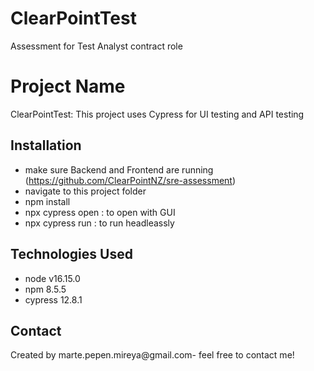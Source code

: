 # ClearPointTest
Assessment for Test Analyst contract role


# Project Name
ClearPointTest:
This project uses Cypress for UI testing and API testing

## Installation
- make sure Backend and Frontend are running (https://github.com/ClearPointNZ/sre-assessment)
- navigate to this project folder
- npm install 
- npx cypress open : to open with GUI
- npx cypress run  : to run headleassly
<!-- You don't have to answer all the questions - just the ones relevant to your project. -->


## Technologies Used
- node v16.15.0
- npm 8.5.5
- cypress 12.8.1





## Contact
Created by marte.pepen.mireya@gmail.com- feel free to contact me!


<!-- Optional -->
<!-- ## License -->
<!-- This project is open source and available under the [... License](). -->

<!-- You don't have to include all sections - just the one's relevant to your project -->
